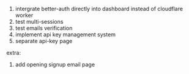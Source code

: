 1. intergrate better-auth directly into dashboard instead of cloudflare worker
2. test multi-sessions
3. test emails verification
4. implement api key management system
5. separate api-key page

extra: 
1. add opening signup email page